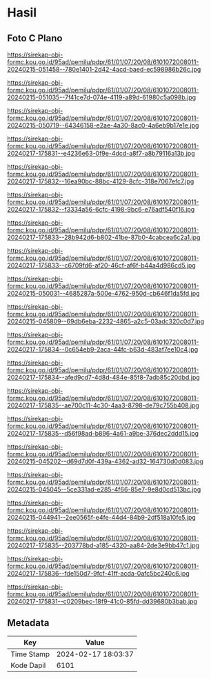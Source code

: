 # Hasil

## Foto C Plano

https://sirekap-obj-formc.kpu.go.id/95ad/pemilu/pdpr/61/01/07/20/08/6101072008011-20240215-051458--780e1401-2d42-4acd-baed-ec598986b26c.jpg

https://sirekap-obj-formc.kpu.go.id/95ad/pemilu/pdpr/61/01/07/20/08/6101072008011-20240215-051035--7f41ce7d-074e-4119-a89d-61980c5a098b.jpg

https://sirekap-obj-formc.kpu.go.id/95ad/pemilu/pdpr/61/01/07/20/08/6101072008011-20240215-050719--64346158-e2ae-4a30-8ac0-4a6eb9b17e1e.jpg

https://sirekap-obj-formc.kpu.go.id/95ad/pemilu/pdpr/61/01/07/20/08/6101072008011-20240217-175831--e4236e63-0f9e-4dcd-a8f7-a8b79116a13b.jpg

https://sirekap-obj-formc.kpu.go.id/95ad/pemilu/pdpr/61/01/07/20/08/6101072008011-20240217-175832--16ea90bc-88bc-4129-8cfc-318e7067efc7.jpg

https://sirekap-obj-formc.kpu.go.id/95ad/pemilu/pdpr/61/01/07/20/08/6101072008011-20240217-175832--f3334a56-6cfc-4198-9bc6-e76adf540f16.jpg

https://sirekap-obj-formc.kpu.go.id/95ad/pemilu/pdpr/61/01/07/20/08/6101072008011-20240217-175833--28b942d6-b802-41be-87b0-4cabcea6c2a1.jpg

https://sirekap-obj-formc.kpu.go.id/95ad/pemilu/pdpr/61/01/07/20/08/6101072008011-20240217-175833--c6709fd6-af20-46cf-af6f-b44a4d986cd5.jpg

https://sirekap-obj-formc.kpu.go.id/95ad/pemilu/pdpr/61/01/07/20/08/6101072008011-20240215-050031--4685287a-500e-4762-950d-cb646f1da5fd.jpg

https://sirekap-obj-formc.kpu.go.id/95ad/pemilu/pdpr/61/01/07/20/08/6101072008011-20240215-045809--69db6eba-2232-4865-a2c5-03adc320c0d7.jpg

https://sirekap-obj-formc.kpu.go.id/95ad/pemilu/pdpr/61/01/07/20/08/6101072008011-20240217-175834--0c654eb9-2aca-44fc-b63d-483af7ee10c4.jpg

https://sirekap-obj-formc.kpu.go.id/95ad/pemilu/pdpr/61/01/07/20/08/6101072008011-20240217-175834--afed9cd7-4d8d-484e-85f8-7adb85c20dbd.jpg

https://sirekap-obj-formc.kpu.go.id/95ad/pemilu/pdpr/61/01/07/20/08/6101072008011-20240217-175835--ae700c11-4c30-4aa3-8798-de79c755b408.jpg

https://sirekap-obj-formc.kpu.go.id/95ad/pemilu/pdpr/61/01/07/20/08/6101072008011-20240217-175835--d56f98ad-b896-4a61-a9be-376dec2ddd15.jpg

https://sirekap-obj-formc.kpu.go.id/95ad/pemilu/pdpr/61/01/07/20/08/6101072008011-20240215-045202--d69d7d0f-439a-4362-ad32-164730d0d083.jpg

https://sirekap-obj-formc.kpu.go.id/95ad/pemilu/pdpr/61/01/07/20/08/6101072008011-20240215-045045--5ce331ad-e285-4f66-85e7-9e8d0cd513bc.jpg

https://sirekap-obj-formc.kpu.go.id/95ad/pemilu/pdpr/61/01/07/20/08/6101072008011-20240215-044941--2ee0565f-e4fe-44d4-84b9-2df518a10fe5.jpg

https://sirekap-obj-formc.kpu.go.id/95ad/pemilu/pdpr/61/01/07/20/08/6101072008011-20240217-175835--203778bd-a185-4320-aa84-2de3e9bb47c1.jpg

https://sirekap-obj-formc.kpu.go.id/95ad/pemilu/pdpr/61/01/07/20/08/6101072008011-20240217-175836--fde150d7-9fcf-41ff-acda-0afc5bc240c6.jpg

https://sirekap-obj-formc.kpu.go.id/95ad/pemilu/pdpr/61/01/07/20/08/6101072008011-20240217-175831--c0209bec-18f9-41c0-85fd-dd39680b3bab.jpg


## Metadata

| Key        | Value               |
| ---------- | ------------------- |
| Time Stamp | 2024-02-17 18:03:37 |
| Kode Dapil | 6101                |



